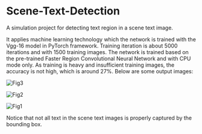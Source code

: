 # Scene-Text-Detection
A simulation project for detecting text region in a scene text image.

It applies machine learning technology which the network is trained with the Vgg-16 model in PyTorch framework.
Training iteration is about 5000 iterations and with 1500 training images.
The network is trained based on the pre-trained Faster Region Convolutional Neural Network and with CPU mode only.
As training is heavy and insufficient training images, the accuracy is not high, which is around 27%. 
Below are some output images: 

![Fig3](https://github.com/bk-00/Scene-Text-Detection/assets/30174905/c7a7495d-8bbf-4aaa-b93a-025ec0cace9c)

![Fig2](https://github.com/bk-00/Scene-Text-Detection/assets/30174905/68c17ba5-4dce-4080-9388-331472494831)

![Fig1](https://github.com/bk-00/Scene-Text-Detection/assets/30174905/e7ed241f-83b5-4195-b715-06a023536af8)

Notice that not all text in the scene text images is properly captured by the bounding box.
